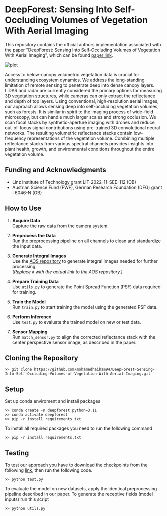 # DeepForest: Sensing Into Self-Occluding Volumes of Vegetation With Aerial Imaging

This repository contains the official authors implementation associated with the paper "DeepForest: Sensing Into Self-Occluding Volumes of Vegetation With Aerial Imaging", which can be found [paper link](https://arxiv.org/pdf/2502.02171).

![plot](./imgs/Fig_9.jpg)


Access to below-canopy volumetric vegetation data is crucial for understanding ecosystem dynamics. We address the long-standing limitation of remote sensing to penetrate deep into dense canopy layers. LiDAR and radar are currently considered the primary options for measuring 3D vegetation structures, while cameras can only extract the reflectance and depth of top layers. Using conventional, high-resolution aerial images, our approach allows sensing deep into self-occluding vegetation volumes, such as forests. It is similar in spirit to the imaging process of wide-field microscopy, but can handle much larger scales and strong occlusion. We scan focal stacks by synthetic-aperture imaging with drones and reduce out-of-focus signal contributions using pre-trained 3D convolutional neural networks. The resulting volumetric reflectance stacks contain low-frequency representations of the vegetation volume. Combining multiple reflectance stacks from various spectral channels provides insights into plant health, growth, and environmental conditions throughout the entire vegetation volume.


## Funding and Acknowledgments
- Linz Institute of Technology grant LIT-2022-11-SEE-112 (OB)
- Austrian Science Fund (FWF), German Research Foundation (DFG) grant I 6046-N (OB)

## How to Use

1. **Acquire Data**  
   Capture the raw data from the camera system.

2. **Preprocess the Data**  
   Run the preprocessing pipeline on all channels to clean and standardize the input data.

3. **Generate Integral Images**  
   Use the [AOS repository](#) to generate integral images needed for further processing.  
   *(Replace `#` with the actual link to the AOS repository.)*

4. **Prepare Training Data**  
   Use `utils.py` to generate the Point Spread Function (PSF) data required for training.

5. **Train the Model**  
   Run `train.py` to start training the model using the generated PSF data.

6. **Perform Inference**  
   Use `test.py` to evaluate the trained model on new or test data.

7. **Sensor Mapping**  
   Run `match_sensor.py` to align the corrected reflectance stack with the center perspective sensor image, as described in the paper.


## Cloning the Repository
```
>> git clone https://github.com/mohamedhaiham94/DeepForest-Sensing-Into-Self-Occluding-Volumes-of-Vegetation-With-Aerial-Imaging.git
```

## Setup
Set up conda enviroment and install packages

```
>> conda create -n deepforest python=3.11
>> conda activate deepforest
>> pip -r install requirements.txt
```

To install all required packages you need to run the following command

```
>> pip -r install requirements.txt
```

## Testing
To test our approach you have to download the checkpoints from the following [link](https://drive.google.com/file/d/1EzkNiE4O8C0CiEvDKRc8aXZqSPuWEPWj/view?usp=drive_link), then run the following code.

```
>> python test.py
```

To evaluate the model on new datasets, apply the identical preprocessing pipeline described in our paper. To generate the receptive fields (model inputs) run this script
```
>> python utils.py
```


